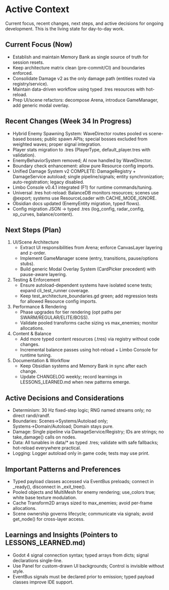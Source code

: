 # Active Context

Current focus, recent changes, next steps, and active decisions for ongoing development. This is the living state for day-to-day work.

## Current Focus (Now)
- Establish and maintain Memory Bank as single source of truth for session resets.
- Keep architecture matrix clean (pre-commit/CI) and boundaries enforced.
- Consolidate Damage v2 as the only damage path (entities routed via registry/service).
- Maintain data-driven workflow using typed .tres resources with hot-reload.
- Prep UI/scene refactors: decompose Arena, introduce GameManager, add generic modal overlay.

## Recent Changes (Week 34 In Progress)
- Hybrid Enemy Spawning System: WaveDirector routes pooled vs scene-based bosses; public spawn APIs; special bosses excluded from weighted waves; proper signal integration.
- Player stats migration to .tres (PlayerType, default_player.tres with validation).
- EnemyBehaviorSystem removed; AI now handled by WaveDirector.
- Boundary check enhancement: allow pure Resource config imports.
- Unified Damage System v2 COMPLETE: DamageRegistry + DamageService autoload; single pipeline/signals; entity synchronization; auto-registration; legacy disabled.
- Limbo Console v0.4.1 integrated (F1) for runtime commands/tuning.
- Universal .tres hot-reload: BalanceDB monitors resources; scenes use @export; systems use ResourceLoader with CACHE_MODE_IGNORE.
- Obsidian docs updated (EnemyEntity migration, typed flows).
- Config migration JSON → typed .tres (log_config, radar_config, xp_curves, balance/content).

## Next Steps (Plan)
1. UI/Scene Architecture
   - Extract UI responsibilities from Arena; enforce CanvasLayer layering and z-order.
   - Implement GameManager scene (entry, transitions, pause/options stubs).
   - Build generic Modal Overlay System (CardPicker precedent) with pause-aware layering.
2. Testing & Enforcement
   - Ensure autoload-dependent systems have isolated scene tests; expand cli_test_runner coverage.
   - Keep test_architecture_boundaries.gd green; add regression tests for allowed Resource config imports.
3. Performance & Rendering
   - Phase upgrades for tier rendering (opt paths per SWARM/REGULAR/ELITE/BOSS).
   - Validate pooled transforms cache sizing vs max_enemies; monitor allocations.
4. Content & Balance
   - Add more typed content resources (.tres) via registry without code changes.
   - Incremental balance passes using hot-reload + Limbo Console for runtime tuning.
5. Documentation & Workflow
   - Keep Obsidian systems and Memory Bank in sync after each change.
   - Update CHANGELOG weekly; record learnings in LESSONS_LEARNED.md when new patterns emerge.

## Active Decisions and Considerations
- Determinism: 30 Hz fixed-step logic; RNG named streams only; no direct randi/randf.
- Boundaries: Scenes→Systems/Autoload only; Systems→Domain/Autoload; Domain stays pure.
- Damage: Single pipeline via DamageService/Registry; IDs are strings; no take_damage() calls on nodes.
- Data: All tunables in data/* as typed .tres; validate with safe fallbacks; hot-reload everywhere practical.
- Logging: Logger autoload only in game code; tests may use print.

## Important Patterns and Preferences
- Typed payload classes accessed via EventBus preloads; connect in _ready(), disconnect in _exit_tree().
- Pooled objects and MultiMesh for enemy rendering; use_colors true; white base texture modulation.
- Cache Transform2D arrays sized to max_enemies; avoid per-frame allocations.
- Scene ownership governs lifecycle; communicate via signals; avoid get_node() for cross-layer access.

## Learnings and Insights (Pointers to LESSONS_LEARNED.md)
- Godot 4 signal connection syntax; typed arrays from dicts; signal declarations single-line.
- Use Panel for custom-drawn UI backgrounds; Control is invisible without style.
- EventBus signals must be declared prior to emission; typed payload classes improve IDE support.
